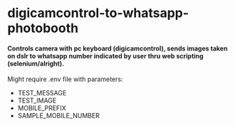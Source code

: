 # digicamcontrol-to-whatsapp-photobooth
#### Controls camera with pc keyboard (digicamcontrol), sends images taken on dslr to whatsapp number indicated by user thru web scripting (selenium/alright).
Might require .env file with parameters:
- TEST_MESSAGE
- TEST_IMAGE
- MOBILE_PREFIX
- SAMPLE_MOBILE_NUMBER
